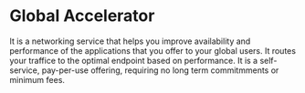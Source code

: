# Global Accelerator
It is a networking service that helps you improve availability and performance of the applications that you offer to your global users.
It routes your traffice to the optimal endpoint based on performance.
It is a self-service, pay-per-use offering, requiring no long term commitmments or minimum fees.